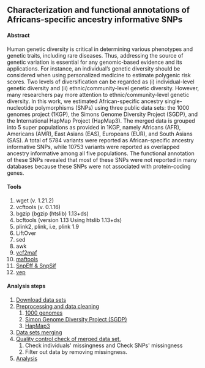 ## Characterization and functional annotations of Africans-specific ancestry informative SNPs

#### Abstract

Human genetic diversity is critical in determining various phenotypes and genetic traits, including rare diseases. Thus, addressing the source of genetic variation is essential for any genomic-based evidence and its applications. For instance, an individual’s genetic diversity should be considered when using personalized medicine to estimate polygenic risk scores. Two levels of diversification can be regarded as (i) individual-level genetic diversity and (ii) ethnic/community-level genetic diversity. However, many researchers pay more attention to ethnic/community-level genetic diversity. In this work, we estimated African-specific ancestry single-nucleotide polymorphisms (SNPs) using three public data sets: the 1000 genomes project (1KGP), the Simons Genome Diversity Project (SGDP), and the International HapMap Project (HapMap3). The merged data is grouped into 5 super populations as provided in 1KGP, namely Africans (AFR), Americans (AMR), East Asians (EAS), Europeans (EUR), and South Asians (SAS). A total of 5784 variants were reported as African-specific ancestry informative SNPs, while 10753 variants were reported as overlapped ancestry informative among all five populations. The functional annotation of these SNPs revealed that most of these SNPs were not reported in many databases because these SNPs were not associated with protein-coding genes.

#### Tools

1. wget (v. 1.21.2)
2. vcftools (v. 0.1.16)
3. bgzip (bgzip (htslib) 1.13+ds)
4. bcftools (version 1.13 Using htslib 1.13+ds)
5. plink2, plink, i.e, plink 1.9
6. LiftOver
7. sed
8. awk
9. [vcf2maf](https://github.com/mskcc/vcf2maf)
10. [maftools](http://bioconductor.org/packages/release/bioc/vignettes/maftools/inst/doc/maftools.html)
11. [SnpEff & SnpSif](http://pcingola.github.io/SnpEff/examples/)
12. [vep](http://www.ensembl.org/info/docs/tools/vep/script/index.html)

#### Analysis steps

1. [Download data sets](0_download_raw_data/README.md)
2. [Preprocessing and data cleaning](1_raw_data_Preprocessing/README.md)
   1. [1000 genomes](1_raw_data_preprocessing/1KG.md)
   2. [Simon Genome Diversity Project (SGDP)](1_raw_data_preprocessing/SGDP.md)
   3. [HapMap3](1_raw_data_preprocessing/HapMap3.md)
3. [Data sets merging](2_merge_data_sets/MERGE.md)
4. [Quality control check of merged data set.](3_quality_control/qc.md)
   1. Check individuals' missingness and Check SNPs' missingness
   2. Filter out data by removing missingness.
5. [Analysis](4_analysis/analysis.md)
